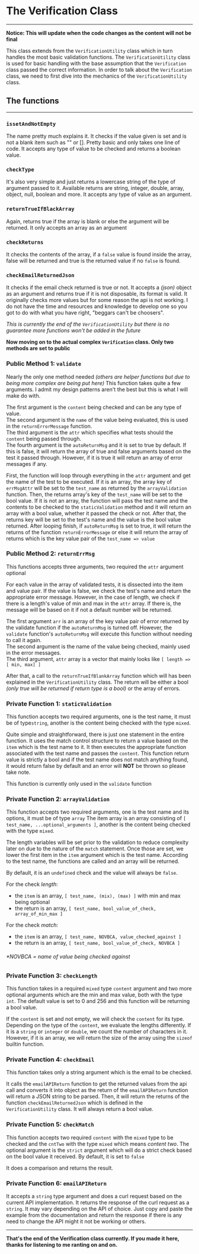 # The Verification Class
<hr/>

**Notice: This will update when the code changes as the content will not be final**

This class extends from the `VerificationUtility` class which in turn handles the most basic validation functions.
The `VerificationUtility` class is used for basic handling with the base assumption that the `Verification` class passed
the correct information. In order to talk about the `Verification` class, we need to first dive into the mechanics of the
`VerificationUtility` class.

## The functions
<hr/>

### `issetAndNotEmpty`
The name pretty much explains it. It checks if the value given is 
set and is not a blank item such as "" or []. Pretty basic and only takes one line of code. It accepts any type of value
to be checked and returns a boolean value.

### `checkType`
It's also very simple and just returns a lowercase string of the type of 
argument passed to it. Available returns are string, integer, double, array, object, null, boolean and more. It accepts any
type of value as an argument.

### `returnTrueIfBlackArray`
Again, returns true if the array is blank or else the argument will be returned. It only accepts an array as an argument

### `checkReturns`
It checks the contents of the array, if a `false` value is found inside the array, false will be returned and true is the 
returned value if no `false` is found.

### `checkEmailReturnedJson`
It checks if the email check returned is true or not. It accepts a _(json)_ object as an argument and returns true if it
is not disposable, its format is valid. It originally checks more values but for some reason the api is not working. I 
do not have the time and resources and knowledge to develop one so you got to do with what you have right, 
"beggars can't be choosers". 

_This is currently the end of the `VerificationUtility` but there is no guarantee more functions won't be added in the 
future_

**Now moving on to the actual complex `Verification` class. Only two methods are set to public**

### Public Method 1: `validate`
Nearly the only one method needed _(others are helper functions but due to being more complex are being put here)_
This function takes quite a few arguments. I admit my design patterns aren't the best but this is what I will make do with.

The first argument is the `content` being checked and can be any type of value. <br/> 
The second argument is the `name` of the value being evaluated, this is used in the `returnErrorMessage` function. <br/> 
The third argument is the `attr` which specifies what tests should the `content` being passed through. <br/>
The fourth argument is the `autoReturnMsg` and it is set to true by default. If this is false, it will return the array 
of true and false arguments based on the test it passed through. However, if it is true it will return an array of error 
messages if any.

First, the function will loop through everything in the `attr` argument and get the name of the test to be executed. 
If it is an array, the array key of `errMsgAttr` will be set to the `test_name` as returned by the `arrayValidation` function.
Then, the returns array's key of the `test_name` will be set to the bool value. 
If it is not an array, the function will pass the test name and the contents to be checked to the 
`staticValidation` method and it will return an array with a bool value, whether it passed the check or not. After that,
the returns key will be set to the test's name and the value is the bool value returned. After looping finish, if 
`autoReturnMsg` is set to true, it will return the returns of the function `returnErrorMessage` or else it will return the
array of returns which is the key value pair of the `test_name => value`

### Public Method 2: `returnErrMsg`
This functions accepts three arguments, two required the `attr` argument optional

For each value in the array of validated tests, it is dissected into the item and value pair. If the value is false, we 
check the test's name and return the appropriate error message. However, in the case of length, we check if there is a 
length's value of min and max in the `attr` array. If there is, the message will be based on it if not a default number 
will be returned. 

The first argument `arr` is an array of the key value pair of error returned by the validate function if the `autoReturnMsg`
is turned off. However, the `validate` function's `autoReturnMsg` will execute this function without needing to call it 
again. <br/>
The second argument is the name of the value being checked, mainly used in the error messages. <br/>
The third argument, `attr` array is a vector that mainly looks like `[ length => [ min, max] ]`

After that, a call to the `returnTrueIfBlankArray` function which will has been explained in the `VerificationUtility` 
class. The return will be either a bool _(only true will be returned if return type is a bool)_ or the array of errors.

### Private Function 1: `staticValidation`
This function accepts two required arguments, one is the test name, it must be of type`string`, another is the content 
being checked with the type `mixed`.

Quite simple and straightforward, there is just one statement in the entire function. It uses the match control structure
to return a value based on the `item` which is the test name to it. It then executes the appropriate function associated 
with the test name and passes the `content`. This function return value is strictly a bool and if the test name does not 
match anything found, it would return false by default and an error will **NOT** be thrown so please take note.

This function is currently only used in the `validate` function

### Private Function 2: `arrayValidation`
This function accepts two required arguments, one is the test name and its options, it must be of type `array` The item 
array is an array consisting of `[ test_name, ...optional_arguments ]`, another is the content being checked with the 
type `mixed`. 

The length variables will be set prior to the validation to reduce complexity later on due to the nature of the `match`
statement. Once those are set, we lower the first item in the `item` argument which is the test name. According to the 
test name, the functions are called and an array will be returned. 

By default, it is an `undefined` check and the value will always be `false`. 

For the check _length_:
- the `item` is an array, `[ test_name, (mix), (max) ]` with min and max being optional
- the return is an array, `[ test_name, bool_value_of_check, array_of_min_max ]`


For the check _match_:
- the `item` is an array, `[ test_name, NOVBCA, value_checked_against ]`
- the return is an array, `[ test_name, bool_value_of_check, NOVBCA ]`

###### *NOVBCA = name of value being checked against

### Private Function 3: `checkLength`
This function takes in a required `mixed` type `content` argument and two more optional arguments which are the 
min and max value, both with the type `int`. The default value is set to 0 and 256 and this function will be returning 
a bool value.

If the `content` is set and not empty, we will check the `content` for its type. Depending on the type of the `content`, 
we evaluate the lengths differently. If it is a `string` or `integer` or `double`, we count the number of characters in it.
However, if it is an array, we will return the size of the array using the `sizeof` builtin function. 

### Private Function 4: `checkEmail`
This function takes only a string argument which is the email to be checked.

It calls the `emailAPIReturn` function to get the returned values from the api call and converts it into object as the 
return of the `emailAPIReturn` function will return a JSON string to be parsed. Then, it will return the returns of the
function `checkEmailReturnedJson` which is defined in the `VerificationUtility` class. It will always return a bool value.

### Private Function 5: `checkMatch`
This function accepts two required `content` with the `mixed` type to be checked and the `cntTwo` with the type `mixed`
which means _content two_. The optional argument is the `strict` argument which will do a strict check based on the bool
value it received. By default, it is set to `false`

It does a comparison and returns the result.

### Private Function 6: `emailAPIReturn`
It accepts a `string` type argument and does a curl request based on the current API implementation. It returns the 
response of the curl request as a `string`. It may vary depending on the API of choice. Just copy and paste the example
from the documentation and return the response if there is any need to change the API might it not be working or others.

<hr/>

**That's the end of the Verification class currently. If you made it here, thanks for listening to me ranting on and on.**